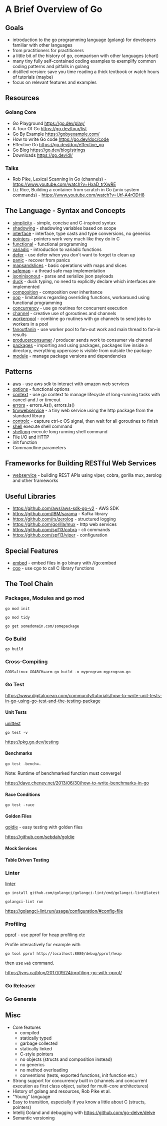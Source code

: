 # A Brief Overview of Go

## Goals

* introduction to the go programming language (golang) for developers familiar with other languages
* from practitioners for practitioners
* a little bit of the history of go, comparison with other languages (chart)
* many tiny fully self-contained coding examples to exemplify common coding patterns and pitfalls in golang
* distilled version: save you time reading a thick textbook or watch hours of tutorials (maybe)
* focus on relevant features and examples

## Resources

### Golang Core

* Go Playground https://go.dev/play/
* A Tour Of Go https://go.dev/tour/list
* Go By Example https://gobyexample.com/
* How to write Go code https://go.dev/doc/code
* Effective Go https://go.dev/doc/effective_go
* Go Blog https://go.dev/blog/strings
* Downloads https://go.dev/dl/

### Talks

* Rob Pike, Lexical Scanning in Go (channels) - https://www.youtube.com/watch?v=HxaD_trXwRE
* Liz Rice, Building a container from scratch in Go (unix system commands) - https://www.youtube.com/watch?v=Utf-A4rODH8

## The Language - Syntax and Concepts

* [simplicity](simplicity/main.go) - simple, concise and C-inspired syntax
* [shadowing](shadowing/main.go) - shadowing variables based on scope
* [interface](interface/main.go) - interface, type casts and type conversions, no generics
* [pointers](pointers/main.go) - pointers work very much like they do in C
* [functional](functional/main.go) - functional programming
* [variadic](variadic/main.go) - introduction to variadic functions
* [defer](defer/main.go) - use defer when you don't want to forget to clean up
* [panic](panic/main.go) - recover from panics
* [mapsandslices](mapsandslices/main.go) - basic operations with maps and slices
* [safemap](safemap/main.go) - a thread safe map implementation
* [jsoninjsonout](jsoninjsonout/main.go) - parse and serialize json payloads
* [duck](duck/main.go) - duck typing, no need to explicitly declare which interfaces are implemented
* [composition](composition/main.go) - composition over inheritance
* [oop](oop/main.go) - limitations regarding overriding functions, workaround using functional programming
* [concurrency](concurrency/main.go) - use go routines for concurrent execution
* [channel](channel/main.go) - creative use of goroutines and channels
* [workerpool](workerpool/main.go) - combine go routines with go channels to send jobs to workers in a pool 
* [fanoutfanin](workerpool/main.go) - use worker pool to fan-out work and main thread to fan-in results
* [producerconsumer](producerconsumer/main.go) / producer sends work to consumer via channel
* [packages](packages/main.go) - importing and using packages, packages live inside a directory, everything uppercase is visible from outside the package
* [module](module/main.go) - manage package versions and dependencies

## Patterns

* [aws](aws/main.go) - use aws sdk to interact with amazon web services
* [options](options/main.go) - functional options
* [context](context/main.go) - use go context to manage lifecycle of long-running tasks with cancel and / or timeout
* [errors](errors/main.go) - errors.As(), errors.Is()
* [tinywebservice](tinywebservice/main.go) - a tiny web service using the http package from the standard library
* [controlc](controlc/main.go) - capture ctrl-c OS signal, then wait for all goroutines to finish
* [shell](shell/main.go) execute shell command
* [shellong](shellong/main.go) execute long running shell command
* File I/O and HTTP
* init function
* Commandline parameters

## Frameworks for Building RESTful Web Services

*  [webservice](webservice/main.go) - building REST APIs using viper, cobra, gorilla mux, zerolog and other frameworks

## Useful Libraries

* https://github.com/aws/aws-sdk-go-v2 - AWS SDK
* https://github.com/IBM/sarama - Kafka library
* https://github.com/rs/zerolog - structured logging
* https://github.com/gorilla/mux - http web services
* https://github.com/spf13/cobra - cli commands
* https://github.com/spf13/viper - configuration

## Special Features

* [embed](embed/main.go) - embed files in go binary with //go:embed
* [cgo](cgo/main.go) - use cgo to call C library functions

## The Tool Chain

### Packages, Modules and go mod

```
go mod init
```

```
go mod tidy
```

```
go get somedomain.com/somepackage
```

### Go Build

```
go build
```

### Cross-Compiling

```
GOOS=linux GOARCH=arm go build -o myprogram myprogram.go
```

### Go Test

https://www.digitalocean.com/community/tutorials/how-to-write-unit-tests-in-go-using-go-test-and-the-testing-package

#### Unit Tests

[unittest](unittest/factorial_test.go)

```
go test -v
```

https://pkg.go.dev/testing

#### Benchmarks

```
go test -bench=.
```

Note: Runtime of benchmarked function must converge!

https://dave.cheney.net/2013/06/30/how-to-write-benchmarks-in-go

#### Race Conditions

```
go test -race
```

#### Golden Files

[goldie](goldie/main_test.go) - easy testing with golden files

https://github.com/sebdah/goldie

#### Mock Services

#### Table Driven Testing

### Linter

[linter](linter/main.go)

```
go install github.com/golangci/golangci-lint/cmd/golangci-lint@latest
```

```
golangci-lint run
```

https://golangci-lint.run/usage/configuration/#config-file

### Profiling

[pprof](pprof/main.go) - use pprof for heap profiling etc

Profile interactively for example with 

```
go tool pprof http://localhost:8080/debug/pprof/heap
```

then use `web` command.

https://jvns.ca/blog/2017/09/24/profiling-go-with-pprof/

### Go Releaser

### Go Generate

## Misc

* Core features
  * compiled
  * statically typed
  * garbage collected
  * statically linked
  * C-style pointers
  * no objects (structs and composition instead)
  * no generics
  * no method overloading
  * conventions (tests, exported functions, init function etc.)
* Strong support for concurrency built in (channels and concurrent execution as first class object, suited for multi-core architectures)
* History of golang and resources, Rob Pike et al.
* "Young" language
* Easy to transition, especially if you know a little about C (structs, pointers)
* Intellij Goland and debugging with https://github.com/go-delve/delve
* Semantic versioning



